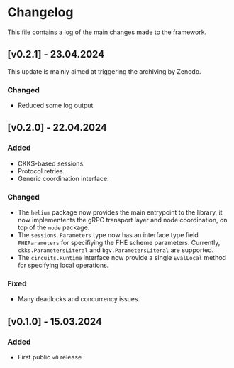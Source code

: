# Changelog

This file contains a log of the main changes made to the framework. 

## [v0.2.1] - 23.04.2024 
This update is mainly aimed at triggering the archiving by Zenodo.

### Changed
- Reduced some log output

## [v0.2.0] - 22.04.2024 

### Added
- CKKS-based sessions.
- Protocol retries.
- Generic coordination interface.

### Changed
- The `helium` package now provides the main entrypoint to the library, it now implementents the gRPC transport layer and node coordination, on top of the `node` package. 
- The `sessions.Parameters` type now has an interface type field `FHEParameters` for specifiying the FHE scheme parameters. Currently,
`ckks.ParametersLiteral` and `bgv.ParametersLiteral` are supported.
- The `circuits.Runtime` interface now provide a single `EvalLocal` method for specifying local operations.

### Fixed 
- Many deadlocks and concurrency issues.

## [v0.1.0] - 15.03.2024
### Added
- First public `v0` release
